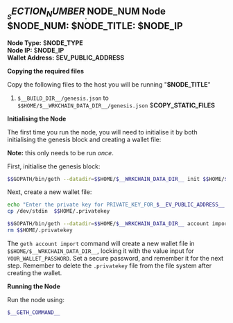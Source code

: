 ## $__SECTION_NUMBER__.$__NODE_NUM__ Node $__NODE_NUM__: $__NODE_TITLE__: $__NODE_IP__

**Node Type:** $__NODE_TYPE__  
**Node IP:** $__NODE_IP__  
**Wallet Address:** $__EV_PUBLIC_ADDRESS__  

**Copying the required files**

Copy the following files to the host you will be running "**$__NODE_TITLE__**"

1. `$__BUILD_DIR__/genesis.json` to `$$HOME/$__WRKCHAIN_DATA_DIR__/genesis.json`
$__COPY_STATIC_FILES__

**Initialising the Node**

The first time you run the node, you will need to initialise it by both
initialising the genesis block and creating a wallet file:

**Note:** this only needs to be run _once_.

First, initialise the genesis block:
```bash
$$GOPATH/bin/geth --datadir=$$HOME/$__WRKCHAIN_DATA_DIR__ init $$HOME/$__WRKCHAIN_DATA_DIR__/genesis.json
```

Next, create a new wallet file:
```bash
echo "Enter the private key for PRIVATE_KEY_FOR_$__EV_PUBLIC_ADDRESS__. CTRL-D to end"
cp /dev/stdin  $$HOME/.privatekey

$$GOPATH/bin/geth --datadir=$$HOME/$__WRKCHAIN_DATA_DIR__ account import $$HOME/.privatekey
rm $$HOME/.privatekey
```

The `geth account import` command will create a new wallet file in `$$HOME/$__WRKCHAIN_DATA_DIR__`,
locking it with the value input for `YOUR_WALLET_PASSWORD`. Set a secure password,
and remember it for the next step. Remember to delete the `.privatekey` file
from the file system after creating the wallet.

**Running the Node**

Run the node using:

```bash
$__GETH_COMMAND__
```
